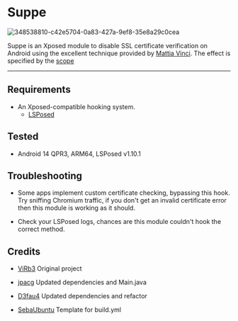 # Suppe
![348538810-c42e5704-0a83-427a-9ef8-35e8a29c0cea](https://github.com/user-attachments/assets/ce3c7949-daf6-4009-b0fe-58951da56ddb)




Suppe is an Xposed module to disable SSL certificate verification on Android using the excellent technique provided by [Mattia Vinci](https://codeshare.frida.re/@sowdust/universal-android-ssl-pinning-bypass-2/). The effect is specified by the [scope](https://github.com/LSPosed/LSPosed/wiki/Module-Scope)

---

## Requirements
* An Xposed-compatible hooking system. 
    * [LSPosed](https://github.com/JingMatrix/LSPosed) 

## Tested
* Android 14 QPR3, ARM64, LSPosed v1.10.1

## Troubleshooting
* Some apps implement custom certificate checking, bypassing this hook. Try sniffing Chromium traffic, if you don't get an invalid certificate error then this module is working as it should.

* Check your LSPosed logs, chances are this module couldn't hook the correct method.

## Credits
* [ViRb3](https://github.com/ViRb3/TrustMeAlready) Original project
  
* [jpacg](https://github.com/jpacg/TrustMeAlready) Updated dependencies and Main.java
  
* [D3fau4](https://github.com/D3fau4/TrustMeAlready) Updated dependencies and refactor

* [SebaUbuntu](https://github.com/SebaUbuntu) Template for build.yml
